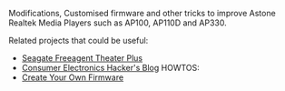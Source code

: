 Modifications, Customised firmware and other tricks to improve Astone Realtek Media Players such as AP100, AP110D and AP330.

Related projects that could be useful:
  * [Seagate Freeagent Theater Plus](http://code.google.com/p/fatplus/)
  * [Consumer Electronics Hacker's Blog](http://consumerelectronicshacker.blogspot.com/)
HOWTOS:
  * [Create Your Own Firmware](http://code.google.com/p/astone/wiki/Documentation)